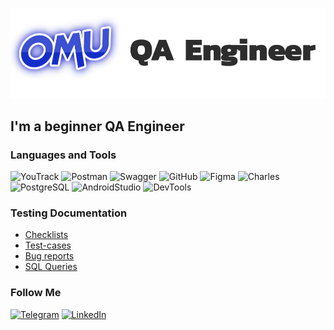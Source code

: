 ![Header](https://github.com/onlyomu/onlyomu/blob/main/assets/1.png?raw=true, "Hello world!")

## I'm a beginner QA Engineer

### Languages and Tools
![YouTrack](https://img.shields.io/badge/-YouTrack-2D2D2D?style=for-the-badge&logo=YouTrack, "YouTrack")
![Postman](https://img.shields.io/badge/-Postman-2D2D2D?style=for-the-badge&logo=postman)
![Swagger](https://img.shields.io/badge/-Swagger-2D2D2D?style=for-the-badge&logo=Swagger)
![GitHub](https://img.shields.io/badge/-GitHub-2D2D2D?style=for-the-badge&logo=GitHub)
![Figma](https://img.shields.io/badge/-Figma-2D2D2D?style=for-the-badge&logo=Figma)
![Charles](https://img.shields.io/badge/-CharlesProxy-2D2D2D?style=for-the-badge&logo=Charles)
![PostgreSQL](https://img.shields.io/badge/-Postgresql-2D2D2D?style=for-the-badge&logo=Postgresql)
![AndroidStudio](https://img.shields.io/badge/-AndroidStudio-2D2D2D?style=for-the-badge&logo=AndroidStudio)
![DevTools](https://img.shields.io/badge/-Devtools-2D2D2D?style=for-the-badge&logo=googleChrome)

### Testing Documentation
* [Checklists](https://github.com)
* [Test-cases](https://github.com/onlyomu/Test-cases)
* [Bug reports](https://github.com)
* [SQL Queries](https://github.com)

### Follow Me
[![Telegram](https://img.shields.io/badge/-Telegram-2D2D2D?style=for-the-badge&logo=Telegram)](https://t.me/omutop)
[![LinkedIn](https://img.shields.io/badge/-Linkedin-2D2D2D?style=for-the-badge&logo=Linkedin)](https://ru.linkedin.com/)
